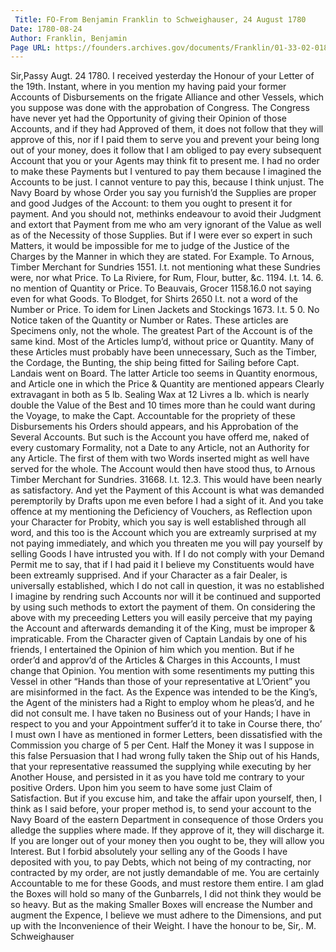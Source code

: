 ```yaml
---
 Title: FO-From Benjamin Franklin to Schweighauser, 24 August 1780
Date: 1780-08-24
Author: Franklin, Benjamin
Page URL: https://founders.archives.gov/documents/Franklin/01-33-02-0183
---
```


Sir,Passy Augt. 24 1780.
I received yesterday the Honour of your Letter of the 19th. Instant, where in you mention my having paid your former Accounts of Disbursements on the frigate Alliance and other Vessels, which you suppose was done with the approbation of Congress. The Congress have never yet had the Opportunity of giving their Opinion of those Accounts, and if they had Approved of them, it does not follow that they will approve of this, nor if I paid them to serve you and prevent your being long out of your money, does it follow that I am obliged to pay every subsequent Account that you or your Agents may think fit to present me. I had no order to make these Payments but I ventured to pay them because I imagined the Accounts to be just. I cannot venture to pay this, because I think unjust. The Navy Board by whose Order you say you furnish’d the Supplies are proper and good Judges of the Account: to them you ought to present it for payment. And you should not, methinks endeavour to avoid their Judgment and extort that Payment from me who am very ignorant of the Value as well as of the Necessity of those Supplies. But if I were ever so expert in such Matters, it would be impossible for me to judge of the Justice of the Charges by the Manner in which they are stated. For Example.
To Arnous, Timber Merchant for Sundries 1551. l.t. not mentioning what these Sundries were, nor what Price. To La Riviere, for Rum, Flour, butter, &c. 1194. l.t. 14. 6. no mention of Quantity or Price. To Beauvais, Grocer 1158.16.0 not saying even for what Goods. To Blodget, for Shirts 2650 l.t. not a word of the Number or Price. To idem for Linen Jackets and Stockings 1673. l.t. 5 0. No Notice taken of the Quantity or Number or Rates. These articles are Specimens only, not the whole. The greatest Part of the Account is of the same kind. Most of the Articles lump’d, without price or Quantity. Many of these Articles must probably have been unnecessary, Such as the Timber, the Cordage, the Bunting, the ship being fitted for Sailing before Capt. Landais went on Board. The latter Article too seems in Quantity enormous, and Article one in which the Price & Quantity are mentioned appears Clearly extravagant in both as 5 lb. Sealing Wax at 12 Livres a lb. which is nearly double the Value of the Best and 10 times more than he could want during the Voyage, to make the Capt. Accountable for the propriety of these Disbursements his Orders should appears, and his Approbation of the Several Accounts.
But such is the Account you have offerd me, naked of every customary Formality, not a Date to any Article, not an Authority for any Article. The first of them with two Words inserted might as well have served for the whole. The Account would then have stood thus, to Arnous Timber Merchant for Sundries. 31668. l.t. 12.3. This would have been nearly as satisfactory. And yet the Payment of this Account is what was demanded peremptorily by Drafts upon me even before I had a sight of it. And you take offence at my mentioning the Deficiency of Vouchers, as Reflection upon your Character for Probity, which you say is well established through all word, and this too is the Account which you are extreamly surprised at my not paying immediately, and which you threaten me you will pay yourself by selling Goods I have intrusted you with. If I do not comply with your Demand Permit me to say, that if I had paid it I believe my Constituents would have been extreamly supprised. And if your Character as a fair Dealer, is universally established, which I do not call in question, it was no established I imagine by rendring such Accounts nor will it be continued and supported by using such methods to extort the payment of them.
On considering the above with my preceeding Letters you will easily perceive that my paying the Account and afterwards demanding it of the King, must be improper & impraticable.
From the Character given of Captain Landais by one of his friends, I entertained the Opinion of him which you mention. But if he order’d and approv’d of the Articles & Charges in this Accounts, I must change that Opinion.
You mention with some resentiments my putting this Vessel in other “Hands than those of your representative at L’Orient” you are misinformed in the fact. As the Expence was intended to be the King’s, the Agent of the ministers had a Right to employ whom he pleas’d, and he did not consult me. I have taken no Business out of your Hands; I have in respect to you and your Appointment suffer’d it to take in Course there, tho’ I must own I have as mentioned in former Letters, been dissatisfied with the Commission you charge of 5 per Cent. Half the Money it was I suppose in this false Persuasion that I had wrong fully taken the Ship out of his Hands, that your representative reassumed the supplying while executing by her Another House, and persisted in it as you have told me contrary to your positive Orders. Upon him you seem to have some just Claim of Satisfaction. But if you excuse him, and take the affair upon yourself, then, I think as I said before, your proper method is, to send your account to the Navy Board of the eastern Department in consequence of those Orders you alledge the supplies where made. If they approve of it, they will discharge it. If you are longer out of your money then you ought to be, they will allow you Interest. But I forbid absolutely your selling any of the Goods I have deposited with you, to pay Debts, which not being of my contracting, nor contracted by my order, are not justly demandable of me. You are certainly Accountable to me for these Goods, and must restore them entire.
I am glad the Boxes will hold so many of the Gunbarrels, I did not think they would be so heavy. But as the making Smaller Boxes will encrease the Number and augment the Expence, I believe we must adhere to the Dimensions, and put up with the Inconvenience of their Weight. I have the honour to be, Sir,.
M. Schweighauser


